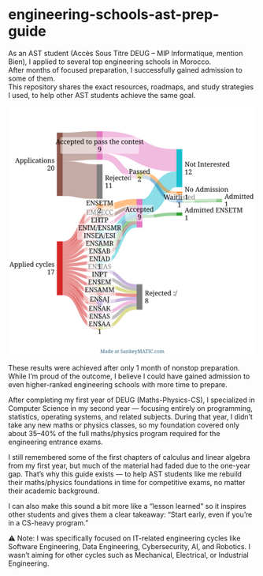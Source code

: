 # engineering-schools-ast-prep-guide

As an AST student (Accès Sous Titre DEUG – MIP Informatique, mention Bien), I applied to several top engineering schools in Morocco.  
After months of focused preparation, I successfully gained admission to some of them.  
This repository shares the exact resources, roadmaps, and study strategies I used, to help other AST students achieve the same goal.
<p align="center">
  <img src="assets/sankeymatic_20250813_004730.svg" alt="My AST Journey - Applications & Admissions" width="800">
</p>
These results were achieved after only 1 month of nonstop preparation. While I’m proud of the outcome, I believe I could have gained admission to even higher-ranked engineering schools with more time to prepare.

After completing my first year of DEUG (Maths-Physics-CS), I specialized in Computer Science in my second year — focusing entirely on programming, statistics, operating systems, and related subjects.
During that year, I didn’t take any new maths or physics classes, so my foundation covered only about 35–40% of the full maths/physics program required for the engineering entrance exams.

I still remembered some of the first chapters of calculus and linear algebra from my first year, but much of the material had faded due to the one-year gap. That’s why this guide exists — to help AST students like me rebuild their maths/physics foundations in time for competitive exams, no matter their academic background.

I can also make this sound a bit more like a “lesson learned” so it inspires other students and gives them a clear takeaway: “Start early, even if you’re in a CS-heavy program.” 

⚠️ Note: I was specifically focused on IT-related engineering cycles like Software Engineering, Data Engineering, Cybersecurity, AI, and Robotics.
I wasn’t aiming for other cycles such as Mechanical, Electrical, or Industrial Engineering.

